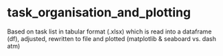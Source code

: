 # task_organisation_and_plotting
Based on task list in tabular format (.xlsx) which is read into a dataframe (df), adjusted, rewritten to file and plotted (matplotlib &amp; seaboard vs. dash atm) 
